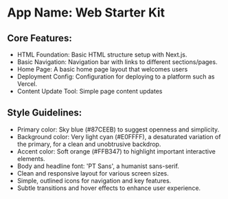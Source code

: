 # **App Name**: Web Starter Kit

## Core Features:

- HTML Foundation: Basic HTML structure setup with Next.js.
- Basic Navigation: Navigation bar with links to different sections/pages.
- Home Page: A basic home page layout that welcomes users
- Deployment Config: Configuration for deploying to a platform such as Vercel.
- Content Update Tool: Simple page content updates

## Style Guidelines:

- Primary color: Sky blue (#87CEEB) to suggest openness and simplicity.
- Background color: Very light cyan (#E0FFFF), a desaturated variation of the primary, for a clean and unobtrusive backdrop.
- Accent color: Soft orange (#FFB347) to highlight important interactive elements.
- Body and headline font: 'PT Sans', a humanist sans-serif.
- Clean and responsive layout for various screen sizes.
- Simple, outlined icons for navigation and key features.
- Subtle transitions and hover effects to enhance user experience.